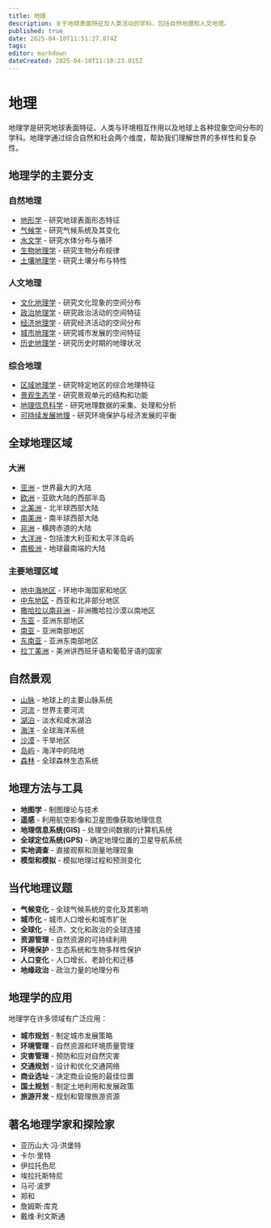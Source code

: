 ```yaml
---
title: 地理
description: 关于地球表面特征及人类活动的学科，包括自然地理和人文地理。
published: true
date: 2025-04-10T11:51:27.874Z
tags: 
editor: markdown
dateCreated: 2025-04-10T11:10:23.015Z
---
```


# 地理

地理学是研究地球表面特征、人类与环境相互作用以及地球上各种现象空间分布的学科。地理学通过综合自然和社会两个维度，帮助我们理解世界的多样性和复杂性。

## 地理学的主要分支

### 自然地理
- [地形学](地理/自然地理/地形学) - 研究地球表面形态特征
- [气候学](地理/自然地理/气候学) - 研究气候系统及其变化
- [水文学](地理/自然地理/水文学) - 研究水体分布与循环
- [生物地理学](地理/自然地理/生物地理学) - 研究生物分布规律
- [土壤地理学](地理/自然地理/土壤地理学) - 研究土壤分布与特性

### 人文地理
- [文化地理学](地理/人文地理/文化地理学) - 研究文化现象的空间分布
- [政治地理学](地理/人文地理/政治地理学) - 研究政治活动的空间特征
- [经济地理学](地理/人文地理/经济地理学) - 研究经济活动的空间分布
- [城市地理学](地理/人文地理/城市地理学) - 研究城市发展的空间特征
- [历史地理学](地理/人文地理/历史地理学) - 研究历史时期的地理状况

### 综合地理
- [区域地理学](地理/区域地理学) - 研究特定地区的综合地理特征
- [景观生态学](地理/景观生态学) - 研究景观单元的结构和功能
- [地理信息科学](地理/地理信息科学) - 研究地理数据的采集、处理和分析
- [可持续发展地理](地理/可持续发展地理) - 研究环境保护与经济发展的平衡

## 全球地理区域

### 大洲
- [亚洲](地理/各洲地理/亚洲) - 世界最大的大陆
- [欧洲](地理/各洲地理/欧洲) - 亚欧大陆的西部半岛
- [北美洲](地理/各洲地理/北美洲) - 北半球西部大陆
- [南美洲](地理/各洲地理/南美洲) - 南半球西部大陆
- [非洲](地理/各洲地理/非洲) - 横跨赤道的大陆
- [大洋洲](地理/各洲地理/大洋洲) - 包括澳大利亚和太平洋岛屿
- [南极洲](地理/各洲地理/南极洲) - 地球最南端的大陆

### 主要地理区域
- [地中海地区](地理/地中海地区) - 环地中海国家和地区
- [中东地区](地理/中东地区) - 西亚和北非部分地区
- [撒哈拉以南非洲](地理/撒哈拉以南非洲) - 非洲撒哈拉沙漠以南地区
- [东亚](地理/东亚) - 亚洲东部地区
- [南亚](地理/南亚) - 亚洲南部地区
- [东南亚](地理/东南亚) - 亚洲东南部地区
- [拉丁美洲](地理/拉丁美洲) - 美洲讲西班牙语和葡萄牙语的国家

## 自然景观

- [山脉](地理/自然景观/山脉) - 地球上的主要山脉系统
- [河流](地理/自然景观/河流) - 世界主要河流
- [湖泊](地理/自然景观/湖泊) - 淡水和咸水湖泊
- [海洋](地理/自然景观/海洋) - 全球海洋系统
- [沙漠](地理/自然景观/沙漠) - 干旱地区
- [岛屿](地理/自然景观/岛屿) - 海洋中的陆地
- [森林](地理/自然景观/森林) - 全球森林生态系统

## 地理方法与工具

- **地图学** - 制图理论与技术
- **遥感** - 利用航空影像和卫星图像获取地理信息
- **地理信息系统(GIS)** - 处理空间数据的计算机系统
- **全球定位系统(GPS)** - 确定地理位置的卫星导航系统
- **实地调查** - 直接观察和测量地理现象
- **模型和模拟** - 模拟地理过程和预测变化

## 当代地理议题

- **气候变化** - 全球气候系统的变化及其影响
- **城市化** - 城市人口增长和城市扩张
- **全球化** - 经济、文化和政治的全球连接
- **资源管理** - 自然资源的可持续利用
- **环境保护** - 生态系统和生物多样性保护
- **人口变化** - 人口增长、老龄化和迁移
- **地缘政治** - 政治力量的地理分布

## 地理学的应用

地理学在许多领域有广泛应用：

- **城市规划** - 制定城市发展策略
- **环境管理** - 自然资源和环境质量管理
- **灾害管理** - 预防和应对自然灾害
- **交通规划** - 设计和优化交通网络
- **商业选址** - 决定商业设施的最佳位置
- **国土规划** - 制定土地利用和发展政策
- **旅游开发** - 规划和管理旅游资源

## 著名地理学家和探险家

- 亚历山大·冯·洪堡特
- 卡尔·里特
- 伊拉托色尼
- 埃拉托斯特尼
- 马可·波罗
- 郑和
- 詹姆斯·库克
- 戴维·利文斯通